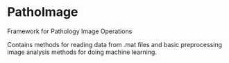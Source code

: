 # PathoImage
Framework for Pathology Image Operations

Contains methods for reading data from .mat files and basic preprocessing image analysis methods for doing machine learning.
